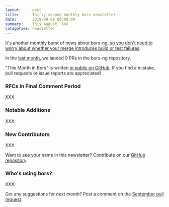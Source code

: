 ```yaml
---
layout:     post
title:      Thirty-second monthly bors newsletter
date:       2019-09-01 00:00:00
summary:    This August, XXX
categories: newsletter
---
```


It's another monthly burst of news about bors-ng, [so you don't need to worry about whether your merge introduces build or test failures](https://github.com/project-oak/hafnium-verification/issues/39).

In the [last month](https://github.com/bors-ng/bors-ng/pulls?utf8=%E2%9C%93&q=is%3Apr%20is%3Amerged%20closed%3A2019-08-01..2019-08-31),
we landed 9 PRs in the bors-ng repository.

"This Month in Bors" is written [in public on GitHub][GitHub for TMiB].
If you find a mistake, pull requests or issue reports are appreciated!

[GitHub for TMiB]: https://github.com/bors-ng/bors-ng.github.io


### RFCs in Final Comment Period

XXX


### Notable Additions

XXX


### New Contributors

XXX

Want to see your name in this newsletter? Contribute on our [GitHub repository](https://github.com/bors-ng/bors-ng).


### Who's using bors?

XXX

Got any suggestions for next month?
Post a comment on the [September pull request](https://github.com/bors-ng/bors-ng.github.io/pull/85).
